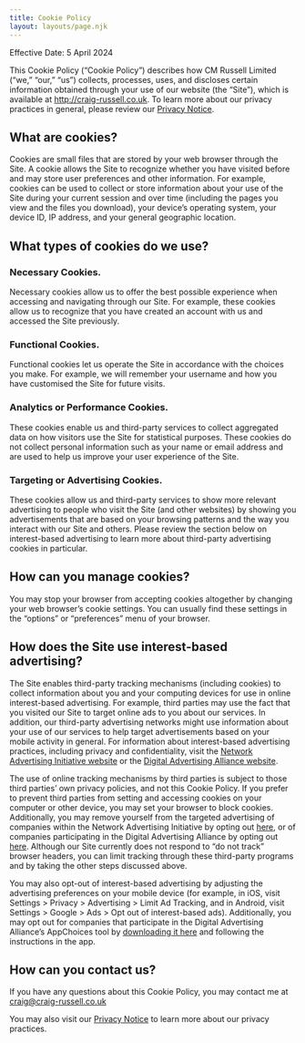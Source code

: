 ```yaml
---
title: Cookie Policy
layout: layouts/page.njk
---
```


Effective Date: 5 April 2024

This Cookie Policy (“Cookie Policy”) describes how CM Russell Limited (“we,” “our,” “us”) collects, processes, uses, and discloses certain information obtained through your use of our website (the “Site”), which is available at <http://craig-russell.co.uk>. To learn more about our privacy practices in general, please review our [Privacy Notice](/privacy-notice).

## What are cookies?

Cookies are small files that are stored by your web browser through the Site. A cookie allows the Site to recognize whether you have visited before and may store user preferences and other information. For example, cookies can be used to collect or store information about your use of the Site during your current session and over time (including the pages you view and the files you download), your device’s operating system, your device ID, IP address, and your general geographic location.

## What types of cookies do we use?

### Necessary Cookies.  

Necessary cookies allow us to offer the best possible experience when accessing and navigating through our Site. For example, these cookies allow us to recognize that you have created an account with us and accessed the Site previously.

### Functional Cookies.  

Functional cookies let us operate the Site in accordance with the choices you make. For example, we will remember your username and how you have customised the Site for future visits.

### Analytics or Performance Cookies.  

These cookies enable us and third-party services to collect aggregated data on how visitors use the Site for statistical purposes. These cookies do not collect personal information such as your name or email address and are used to help us improve your user experience of the Site.

### Targeting or Advertising Cookies. 

These cookies allow us and third-party services to show more relevant advertising to people who visit the Site (and other websites) by showing you advertisements that are based on your browsing patterns and the way you interact with our Site and others. Please review the section below on interest-based advertising to learn more about third-party advertising cookies in particular.

## How can you manage cookies?

You may stop your browser from accepting cookies altogether by changing your web browser’s cookie settings. You can usually find these settings in the “options” or “preferences” menu of your browser.

## How does the Site use interest-based advertising?

The Site enables third-party tracking mechanisms (including cookies) to collect information about you and your computing devices for use in online interest-based advertising. For example, third parties may use the fact that you visited our Site to target online ads to you about our services. In addition, our third-party advertising networks might use information about your use of our services to help target advertisements based on your mobile activity in general. For information about interest-based advertising practices, including privacy and confidentiality, visit the [Network Advertising Initiative website](https://thenai.org/) or the [Digital Advertising Alliance website](https://digitaladvertisingalliance.org/).

The use of online tracking mechanisms by third parties is subject to those third parties’ own privacy policies, and not this Cookie Policy. If you prefer to prevent third parties from setting and accessing cookies on your computer or other device, you may set your browser to block cookies.  Additionally, you may remove yourself from the targeted advertising of companies within the Network Advertising Initiative by opting out [here](https://thenai.org/opt-out/), or of companies participating in the Digital Advertising Alliance by opting out [here](https://optout.aboutads.info/). Although our Site currently does not respond to “do not track” browser headers, you can limit tracking through these third-party programs and by taking the other steps discussed above.

You may also opt-out of interest-based advertising by adjusting the advertising preferences on your mobile device (for example, in iOS, visit Settings > Privacy > Advertising > Limit Ad Tracking, and in Android, visit Settings > Google > Ads > Opt out of interest-based ads). Additionally, you may opt out for companies that participate in the Digital Advertising Alliance’s AppChoices tool by [downloading it here](https://youradchoices.com/AppChoices) and following the instructions in the app.

## How can you contact us?

If you have any questions about this Cookie Policy, you may contact me at <craig@craig-russell.co.uk> 

You may also visit our [Privacy Notice](/privacy-notice) to learn more about our privacy practices.

